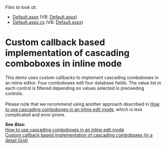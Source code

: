 <!-- default file list -->
*Files to look at*:

* [Default.aspx](./CS/MultiCombo/Default.aspx) (VB: [Default.aspx](./VB/MultiCombo/Default.aspx))
* [Default.aspx.cs](./CS/MultiCombo/Default.aspx.cs) (VB: [Default.aspx](./VB/MultiCombo/Default.aspx))
<!-- default file list end -->
# Custom callback based implementation of cascading comboboxes in inline mode


<p>This demo uses custom callbacks to implement cascading comboboxes in an inline editor. Four comboboxes edit four database fields. The value list in each control is filtered depending on values selected in preceeding controls.<br />
 <br />
Please note that we recommend using another approach described in <a href="https://www.devexpress.com/Support/Center/p/E1358">How to use cascading comboboxes in an inline edit mode</a>, which is less complicated and error prone.</p><p><strong>See Also:</strong><br />
<a href="https://www.devexpress.com/Support/Center/p/E1358">How to use cascading comboboxes in an inline edit mode</a><br />
<a href="https://www.devexpress.com/Support/Center/p/E2156">Custom callback based implementation of cascading comboboxes (in a detail Grid)</a></p>

<br/>


